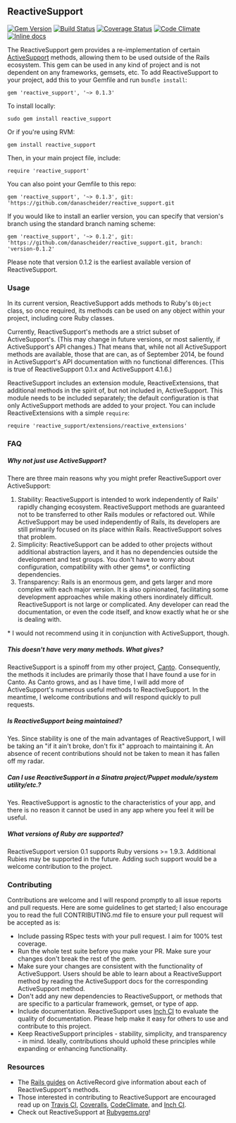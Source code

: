 ## ReactiveSupport 
[![Gem Version](https://badge.fury.io/rb/reactive_support.svg)](http://badge.fury.io/rb/reactive_support) [![Build Status](https://travis-ci.org/danascheider/reactive_support.svg?branch=master)](https://travis-ci.org/danascheider/reactive_support) [![Coverage Status](https://img.shields.io/coveralls/danascheider/reactive_support.svg)](https://coveralls.io/r/danascheider/reactive_support) [![Code Climate](https://codeclimate.com/github/danascheider/reactive_support/badges/gpa.svg)](https://codeclimate.com/github/danascheider/reactive_support) [![Inline docs](http://inch-ci.org/github/danascheider/reactive_support.svg?branch=master)](http://inch-ci.org/github/danascheider/reactive_support)

The ReactiveSupport gem provides a re-implementation of certain [ActiveSupport](https://github.com/rails/activesupport)
methods, allowing them to be used outside of the Rails ecosystem. This gem can 
be used in any kind of project and is not dependent on any frameworks, gemsets, etc.
To add ReactiveSupport to your project, add this to your Gemfile and run `bundle install`:
<pre><code>gem 'reactive_support', '~> 0.1.3'</code></pre>
To install locally:
<pre><code>sudo gem install reactive_support</code></pre>
Or if you're using RVM: 
<pre><code>gem install reactive_support</code></pre>
Then, in your main project file, include:
<pre><code>require 'reactive_support'</code></pre>

You can also point your Gemfile to this repo:
<pre><code>gem 'reactive_support', '~> 0.1.3', git: 'https://github.com/danascheider/reactive_support.git</code></pre>

If you would like to install an earlier version, you can specify that version's branch
using the standard branch naming scheme:
<pre><code>gem 'reactive_support', '~> 0.1.2', git: 'https://github.com/danascheider/reactive_support.git, branch: 'version-0.1.2'</code></pre>

Please note that version 0.1.2 is the earliest available version of ReactiveSupport.

### Usage
In its current version, ReactiveSupport adds methods to Ruby's `Object` class, so
once required, its methods can be used on any object within your project, including
core Ruby classes.

Currently, ReactiveSupport's methods are a strict subset of ActiveSupport's. (This may 
change in future versions, or most saliently, if ActiveSupport's API changes.)
That means that, while not all ActiveSupport methods are available, those that are can,
as of September 2014, be found in ActiveSupport's API documentation with no functional
differences. (This is true of ReactiveSupport 0.1.x and ActiveSupport 4.1.6.)

ReactiveSupport includes an extension module, ReactiveExtensions, that additional 
methods in the spirit of, but not included in, ActiveSupport. This module needs to 
be included separately; the default configuration is that only ActiveSupport methods 
are added to your project. You can include ReactiveExtensions with a simple `require`:
<pre><code>require 'reactive_support/extensions/reactive_extensions'</pre></code>

### FAQ
##### Why not just use ActiveSupport?
There are three main reasons why you might prefer ReactiveSupport over ActiveSupport:
  1. Stability: ReactiveSupport is intended to work independently of Rails' rapidly changing 
     ecosystem. ReactiveSupport methods are guaranteed not to be transferred to other
     Rails modules or refactored out. While ActiveSupport may be used independently of
     Rails, its developers are still primarily focused on its place within Rails.
     ReactiveSupport solves that problem.
  2. Simplicity: ReactiveSupport can be added to other projects without additional abstraction
     layers, and it has no dependencies outside the development and test groups. You
     don't have to worry about configuration, compatibility with other gems*, or
     conflicting dependencies.
  3. Transparency: Rails is an enormous gem, and gets larger and more complex with each major version.
     It is also opinionated, facilitating some development approaches while making
     others inordinately difficult. ReactiveSupport is not large or complicated. Any
     developer can read the documentation, or even the code itself, and know exactly what
     he or she is dealing with.

\* I would not recommend using it in conjunction with ActiveSupport, though.

##### This doesn't have very many methods. What gives?
ReactiveSupport is a spinoff from my other project, [Canto](https://github.com/danascheider/canto).
Consequently, the methods it includes are primarily those that I have found a use for 
in Canto. As Canto grows, and as I have time, I will add more of ActiveSupport's 
numerous useful methods to ReactiveSupport. In the meantime, I welcome contributions
and will respond quickly to pull requests.

##### Is ReactiveSupport being maintained?
Yes. Since stability is one of the main advantages of ReactiveSupport, I will be taking
an "if it ain't broke, don't fix it" approach to maintaining it. An absence of recent
contributions should not be taken to mean it has fallen off my radar.

##### Can I use ReactiveSupport in a Sinatra project/Puppet module/system utility/etc.?
Yes. ReactiveSupport is agnostic to the characteristics of your app, and there is no
reason it cannot be used in any app where you feel it will be useful.

##### What versions of Ruby are supported?
ReactiveSupport version 0.1 supports Ruby versions >= 1.9.3. Additional Rubies
may be supported in the future. Adding such support would be a welcome contribution
to the project.

### Contributing
Contributions are welcome and I will respond promptly to all issue reports and pull
requests. Here are some guidelines to get started; I also encourage you to read the 
full CONTRIBUTING.md file to ensure your pull request will be accepted as is:
  * Include passing RSpec tests with your pull request. I aim for 100% test coverage.
  * Run the whole test suite before you make your PR. Make sure your changes don't
    break the rest of the gem.
  * Make sure your changes are consistent with the functionality of ActiveSupport.
    Users should be able to learn about a ReactiveSupport method by reading the 
    ActiveSupport docs for the corresponding ActiveSupport method.
  * Don't add any new dependencies to ReactiveSupport, or methods that are specific
    to a particular framework, gemset, or type of app.
  * Include documentation. ReactiveSupport uses [Inch CI](http://inch-ci.org) to
    evaluate the quality of documentation. Please help make it easy for others to
    use and contribute to this project.
  * Keep ReactiveSupport principles - stability, simplicity, and transparency - in mind.
    Ideally, contributions should uphold these principles while expanding or 
    enhancing functionality.

### Resources
  * The [Rails guides](http://guides.rubyonrails.org/active_support_core_extensions.html) on
    ActiveRecord give information about each of ReactiveSupport's methods.
  * Those interested in contributing to ReactiveSupport are encouraged read up on 
    [Travis CI](http://travis-ci.org), [Coveralls](http://coveralls.io), 
    [CodeClimate](http://codeclimate.com), and [Inch CI](http://inch-ci.org).
  * Check out ReactiveSupport at [Rubygems.org](http://rubygems.org/gems/reactive_support)!